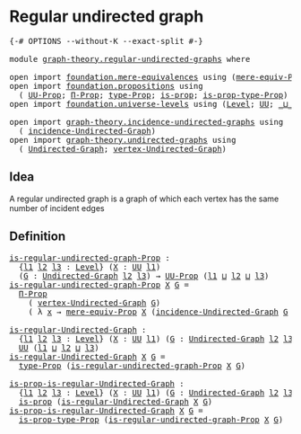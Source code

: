 # Regular undirected graph

<pre class="Agda"><a id="37" class="Symbol">{-#</a> <a id="41" class="Keyword">OPTIONS</a> <a id="49" class="Pragma">--without-K</a> <a id="61" class="Pragma">--exact-split</a> <a id="75" class="Symbol">#-}</a>

<a id="80" class="Keyword">module</a> <a id="87" href="graph-theory.regular-undirected-graphs.html" class="Module">graph-theory.regular-undirected-graphs</a> <a id="126" class="Keyword">where</a>

<a id="133" class="Keyword">open</a> <a id="138" class="Keyword">import</a> <a id="145" href="foundation.mere-equivalences.html" class="Module">foundation.mere-equivalences</a> <a id="174" class="Keyword">using</a> <a id="180" class="Symbol">(</a><a id="181" href="foundation.mere-equivalences.html#1292" class="Function">mere-equiv-Prop</a><a id="196" class="Symbol">)</a>
<a id="198" class="Keyword">open</a> <a id="203" class="Keyword">import</a> <a id="210" href="foundation.propositions.html" class="Module">foundation.propositions</a> <a id="234" class="Keyword">using</a>
  <a id="242" class="Symbol">(</a> <a id="244" href="foundation-core.propositions.html#1380" class="Function">UU-Prop</a><a id="251" class="Symbol">;</a> <a id="253" href="foundation-core.propositions.html#6683" class="Function">Π-Prop</a><a id="259" class="Symbol">;</a> <a id="261" href="foundation-core.propositions.html#1482" class="Function">type-Prop</a><a id="270" class="Symbol">;</a> <a id="272" href="foundation-core.propositions.html#1295" class="Function">is-prop</a><a id="279" class="Symbol">;</a> <a id="281" href="foundation-core.propositions.html#1549" class="Function">is-prop-type-Prop</a><a id="298" class="Symbol">)</a>
<a id="300" class="Keyword">open</a> <a id="305" class="Keyword">import</a> <a id="312" href="foundation.universe-levels.html" class="Module">foundation.universe-levels</a> <a id="339" class="Keyword">using</a> <a id="345" class="Symbol">(</a><a id="346" href="Agda.Primitive.html#597" class="Postulate">Level</a><a id="351" class="Symbol">;</a> <a id="353" href="foundation-core.universe-levels.html#222" class="Primitive">UU</a><a id="355" class="Symbol">;</a> <a id="357" href="Agda.Primitive.html#810" class="Primitive Operator">_⊔_</a><a id="360" class="Symbol">)</a>

<a id="363" class="Keyword">open</a> <a id="368" class="Keyword">import</a> <a id="375" href="graph-theory.incidence-undirected-graphs.html" class="Module">graph-theory.incidence-undirected-graphs</a> <a id="416" class="Keyword">using</a>
  <a id="424" class="Symbol">(</a> <a id="426" href="graph-theory.incidence-undirected-graphs.html#695" class="Function">incidence-Undirected-Graph</a><a id="452" class="Symbol">)</a>
<a id="454" class="Keyword">open</a> <a id="459" class="Keyword">import</a> <a id="466" href="graph-theory.undirected-graphs.html" class="Module">graph-theory.undirected-graphs</a> <a id="497" class="Keyword">using</a>
  <a id="505" class="Symbol">(</a> <a id="507" href="graph-theory.undirected-graphs.html#785" class="Function">Undirected-Graph</a><a id="523" class="Symbol">;</a> <a id="525" href="graph-theory.undirected-graphs.html#981" class="Function">vertex-Undirected-Graph</a><a id="548" class="Symbol">)</a>
</pre>
## Idea

A regular undirected graph is a graph of which each vertex has the same number of incident edges

## Definition

<pre class="Agda"><a id="is-regular-undirected-graph-Prop"></a><a id="685" href="graph-theory.regular-undirected-graphs.html#685" class="Function">is-regular-undirected-graph-Prop</a> <a id="718" class="Symbol">:</a>
  <a id="722" class="Symbol">{</a><a id="723" href="graph-theory.regular-undirected-graphs.html#723" class="Bound">l1</a> <a id="726" href="graph-theory.regular-undirected-graphs.html#726" class="Bound">l2</a> <a id="729" href="graph-theory.regular-undirected-graphs.html#729" class="Bound">l3</a> <a id="732" class="Symbol">:</a> <a id="734" href="Agda.Primitive.html#597" class="Postulate">Level</a><a id="739" class="Symbol">}</a> <a id="741" class="Symbol">(</a><a id="742" href="graph-theory.regular-undirected-graphs.html#742" class="Bound">X</a> <a id="744" class="Symbol">:</a> <a id="746" href="foundation-core.universe-levels.html#222" class="Primitive">UU</a> <a id="749" href="graph-theory.regular-undirected-graphs.html#723" class="Bound">l1</a><a id="751" class="Symbol">)</a>
  <a id="755" class="Symbol">(</a><a id="756" href="graph-theory.regular-undirected-graphs.html#756" class="Bound">G</a> <a id="758" class="Symbol">:</a> <a id="760" href="graph-theory.undirected-graphs.html#785" class="Function">Undirected-Graph</a> <a id="777" href="graph-theory.regular-undirected-graphs.html#726" class="Bound">l2</a> <a id="780" href="graph-theory.regular-undirected-graphs.html#729" class="Bound">l3</a><a id="782" class="Symbol">)</a> <a id="784" class="Symbol">→</a> <a id="786" href="foundation-core.propositions.html#1380" class="Function">UU-Prop</a> <a id="794" class="Symbol">(</a><a id="795" href="graph-theory.regular-undirected-graphs.html#723" class="Bound">l1</a> <a id="798" href="Agda.Primitive.html#810" class="Primitive Operator">⊔</a> <a id="800" href="graph-theory.regular-undirected-graphs.html#726" class="Bound">l2</a> <a id="803" href="Agda.Primitive.html#810" class="Primitive Operator">⊔</a> <a id="805" href="graph-theory.regular-undirected-graphs.html#729" class="Bound">l3</a><a id="807" class="Symbol">)</a>
<a id="809" href="graph-theory.regular-undirected-graphs.html#685" class="Function">is-regular-undirected-graph-Prop</a> <a id="842" href="graph-theory.regular-undirected-graphs.html#842" class="Bound">X</a> <a id="844" href="graph-theory.regular-undirected-graphs.html#844" class="Bound">G</a> <a id="846" class="Symbol">=</a>
  <a id="850" href="foundation-core.propositions.html#6683" class="Function">Π-Prop</a>
    <a id="861" class="Symbol">(</a> <a id="863" href="graph-theory.undirected-graphs.html#981" class="Function">vertex-Undirected-Graph</a> <a id="887" href="graph-theory.regular-undirected-graphs.html#844" class="Bound">G</a><a id="888" class="Symbol">)</a>
    <a id="894" class="Symbol">(</a> <a id="896" class="Symbol">λ</a> <a id="898" href="graph-theory.regular-undirected-graphs.html#898" class="Bound">x</a> <a id="900" class="Symbol">→</a> <a id="902" href="foundation.mere-equivalences.html#1292" class="Function">mere-equiv-Prop</a> <a id="918" href="graph-theory.regular-undirected-graphs.html#842" class="Bound">X</a> <a id="920" class="Symbol">(</a><a id="921" href="graph-theory.incidence-undirected-graphs.html#695" class="Function">incidence-Undirected-Graph</a> <a id="948" href="graph-theory.regular-undirected-graphs.html#844" class="Bound">G</a> <a id="950" href="graph-theory.regular-undirected-graphs.html#898" class="Bound">x</a><a id="951" class="Symbol">))</a>

<a id="is-regular-Undirected-Graph"></a><a id="955" href="graph-theory.regular-undirected-graphs.html#955" class="Function">is-regular-Undirected-Graph</a> <a id="983" class="Symbol">:</a>
  <a id="987" class="Symbol">{</a><a id="988" href="graph-theory.regular-undirected-graphs.html#988" class="Bound">l1</a> <a id="991" href="graph-theory.regular-undirected-graphs.html#991" class="Bound">l2</a> <a id="994" href="graph-theory.regular-undirected-graphs.html#994" class="Bound">l3</a> <a id="997" class="Symbol">:</a> <a id="999" href="Agda.Primitive.html#597" class="Postulate">Level</a><a id="1004" class="Symbol">}</a> <a id="1006" class="Symbol">(</a><a id="1007" href="graph-theory.regular-undirected-graphs.html#1007" class="Bound">X</a> <a id="1009" class="Symbol">:</a> <a id="1011" href="foundation-core.universe-levels.html#222" class="Primitive">UU</a> <a id="1014" href="graph-theory.regular-undirected-graphs.html#988" class="Bound">l1</a><a id="1016" class="Symbol">)</a> <a id="1018" class="Symbol">(</a><a id="1019" href="graph-theory.regular-undirected-graphs.html#1019" class="Bound">G</a> <a id="1021" class="Symbol">:</a> <a id="1023" href="graph-theory.undirected-graphs.html#785" class="Function">Undirected-Graph</a> <a id="1040" href="graph-theory.regular-undirected-graphs.html#991" class="Bound">l2</a> <a id="1043" href="graph-theory.regular-undirected-graphs.html#994" class="Bound">l3</a><a id="1045" class="Symbol">)</a> <a id="1047" class="Symbol">→</a>
  <a id="1051" href="foundation-core.universe-levels.html#222" class="Primitive">UU</a> <a id="1054" class="Symbol">(</a><a id="1055" href="graph-theory.regular-undirected-graphs.html#988" class="Bound">l1</a> <a id="1058" href="Agda.Primitive.html#810" class="Primitive Operator">⊔</a> <a id="1060" href="graph-theory.regular-undirected-graphs.html#991" class="Bound">l2</a> <a id="1063" href="Agda.Primitive.html#810" class="Primitive Operator">⊔</a> <a id="1065" href="graph-theory.regular-undirected-graphs.html#994" class="Bound">l3</a><a id="1067" class="Symbol">)</a>
<a id="1069" href="graph-theory.regular-undirected-graphs.html#955" class="Function">is-regular-Undirected-Graph</a> <a id="1097" href="graph-theory.regular-undirected-graphs.html#1097" class="Bound">X</a> <a id="1099" href="graph-theory.regular-undirected-graphs.html#1099" class="Bound">G</a> <a id="1101" class="Symbol">=</a>
  <a id="1105" href="foundation-core.propositions.html#1482" class="Function">type-Prop</a> <a id="1115" class="Symbol">(</a><a id="1116" href="graph-theory.regular-undirected-graphs.html#685" class="Function">is-regular-undirected-graph-Prop</a> <a id="1149" href="graph-theory.regular-undirected-graphs.html#1097" class="Bound">X</a> <a id="1151" href="graph-theory.regular-undirected-graphs.html#1099" class="Bound">G</a><a id="1152" class="Symbol">)</a>

<a id="is-prop-is-regular-Undirected-Graph"></a><a id="1155" href="graph-theory.regular-undirected-graphs.html#1155" class="Function">is-prop-is-regular-Undirected-Graph</a> <a id="1191" class="Symbol">:</a>
  <a id="1195" class="Symbol">{</a><a id="1196" href="graph-theory.regular-undirected-graphs.html#1196" class="Bound">l1</a> <a id="1199" href="graph-theory.regular-undirected-graphs.html#1199" class="Bound">l2</a> <a id="1202" href="graph-theory.regular-undirected-graphs.html#1202" class="Bound">l3</a> <a id="1205" class="Symbol">:</a> <a id="1207" href="Agda.Primitive.html#597" class="Postulate">Level</a><a id="1212" class="Symbol">}</a> <a id="1214" class="Symbol">(</a><a id="1215" href="graph-theory.regular-undirected-graphs.html#1215" class="Bound">X</a> <a id="1217" class="Symbol">:</a> <a id="1219" href="foundation-core.universe-levels.html#222" class="Primitive">UU</a> <a id="1222" href="graph-theory.regular-undirected-graphs.html#1196" class="Bound">l1</a><a id="1224" class="Symbol">)</a> <a id="1226" class="Symbol">(</a><a id="1227" href="graph-theory.regular-undirected-graphs.html#1227" class="Bound">G</a> <a id="1229" class="Symbol">:</a> <a id="1231" href="graph-theory.undirected-graphs.html#785" class="Function">Undirected-Graph</a> <a id="1248" href="graph-theory.regular-undirected-graphs.html#1199" class="Bound">l2</a> <a id="1251" href="graph-theory.regular-undirected-graphs.html#1202" class="Bound">l3</a><a id="1253" class="Symbol">)</a> <a id="1255" class="Symbol">→</a>
  <a id="1259" href="foundation-core.propositions.html#1295" class="Function">is-prop</a> <a id="1267" class="Symbol">(</a><a id="1268" href="graph-theory.regular-undirected-graphs.html#955" class="Function">is-regular-Undirected-Graph</a> <a id="1296" href="graph-theory.regular-undirected-graphs.html#1215" class="Bound">X</a> <a id="1298" href="graph-theory.regular-undirected-graphs.html#1227" class="Bound">G</a><a id="1299" class="Symbol">)</a>
<a id="1301" href="graph-theory.regular-undirected-graphs.html#1155" class="Function">is-prop-is-regular-Undirected-Graph</a> <a id="1337" href="graph-theory.regular-undirected-graphs.html#1337" class="Bound">X</a> <a id="1339" href="graph-theory.regular-undirected-graphs.html#1339" class="Bound">G</a> <a id="1341" class="Symbol">=</a>
  <a id="1345" href="foundation-core.propositions.html#1549" class="Function">is-prop-type-Prop</a> <a id="1363" class="Symbol">(</a><a id="1364" href="graph-theory.regular-undirected-graphs.html#685" class="Function">is-regular-undirected-graph-Prop</a> <a id="1397" href="graph-theory.regular-undirected-graphs.html#1337" class="Bound">X</a> <a id="1399" href="graph-theory.regular-undirected-graphs.html#1339" class="Bound">G</a><a id="1400" class="Symbol">)</a>
</pre>